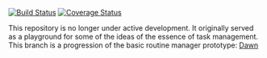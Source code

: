 [![Build Status](https://travis-ci.org/elos/dawn.svg?branch=master)](https://travis-ci.org/elos/dawn)
[![Coverage Status](https://coveralls.io/repos/elos/dawn/badge.png?branch=master)](https://coveralls.io/r/elos/dawn?branch=master)

This repository is no longer under active development. It originally served as a playground for some of the ideas of the essence of task management. This branch is a progression of the basic routine manager prototype: [Dawn](https://github.com/nlandolfi/dawn)
